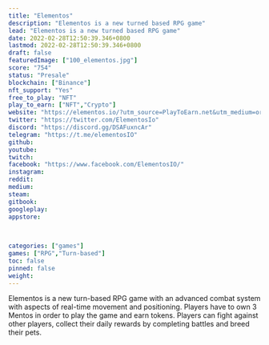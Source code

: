 ```yaml
---
title: "Elementos"
description: "Elementos is a new turned based RPG game"
lead: "Elementos is a new turned based RPG game"
date: 2022-02-28T12:50:39.346+0800
lastmod: 2022-02-28T12:50:39.346+0800
draft: false
featuredImage: ["100_elementos.jpg"]
score: "754"
status: "Presale"
blockchain: ["Binance"]
nft_support: "Yes"
free_to_play: "NFT"
play_to_earn: ["NFT","Crypto"]
website: "https://elementos.io/?utm_source=PlayToEarn.net&utm_medium=organic&utm_campaign=gamepage"
twitter: "https://twitter.com/ElementosIo"
discord: "https://discord.gg/DSAFuxncAr"
telegram: "https://t.me/elementosIO"
github: 
youtube: 
twitch: 
facebook: "https://www.facebook.com/ElementosIO/"
instagram: 
reddit: 
medium: 
steam: 
gitbook: 
googleplay: 
appstore: 

  
    
categories: ["games"]
games: ["RPG","Turn-based"]
toc: false
pinned: false
weight: 
---
```

Elementos is a new turn-based RPG game with an advanced combat system with aspects of real-time movement and positioning. Players have to own 3 Mentos in order to play the game and earn tokens. Players can fight against other players, collect their daily rewards by completing battles and breed their pets.